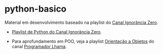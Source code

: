 # python-basico
Material em desenvolvimento baseado na playlist do <a href= "https://www.youtube.com/c/Ignor%C3%A2nciaZero"> Canal Ignorância Zero</a>.


* <a href="https://www.youtube.com/playlist?list=PLfCKf0-awunOu2WyLe2pSD2fXUo795xRe">Playlist de Python do Canal Ignorância Zero</a>.

* Para aprofundamento em POO, veja a playlist <a href="https://www.youtube.com/playlist?list=PLAgbpJQADBGLo24x_xBwGtTDO-bjwrFb_">Orientação a Objetos</a> do canal <a href="https://www.youtube.com/c/ProgramadorLhama">Programador Lhama</a>.
